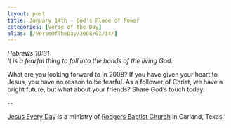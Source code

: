 ```yaml
---
layout: post
title: January 14th - God's Place of Power
categories: [Verse of the Day]
alias: [/VerseOfTheDay/2008/01/14/]
---
```


_Hebrews 10:31  
It is a fearful thing to fall into the hands of the living God._

What are you looking forward to in 2008? If you have given your
heart to Jesus, you have no reason to be fearful. As a follower of
Christ, we have a bright future, but what about your friends? Share
God&rsquo;s touch today.

 --

<a href=http://jesuseveryday.net>Jesus Every Day</a> is a ministry of <a href=http://rodgersbaptist.net>Rodgers Baptist Church</a> in Garland, Texas.
